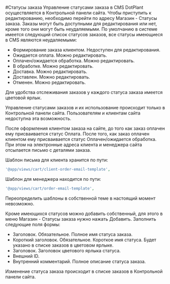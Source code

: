 #Статусы заказа
Управление статусами заказа в CMS DotPlant осуществляется в Контрольной панели сайта. Чтобы приступить к редактированию, необходимо перейти по адресу Магазин - Статусы заказа.
Заказы могут быть доступными для редактирования или нет, кроме того они могут быть неудаляемыми.
По умолчанию в системе имеется следующий список статусов заказов, все статусы имеющиеся в CMS являются неудаляемыми: 
- Формирование заказа клиентом. Недоступен для редактирования.
- Ожидается оплата. Можно редактировать.
- Оплачен/ожидается обработка. Можно редактировать.
- В обработке. Можно редактировать.
- Доставка. Можно редактировать.
- Доставлен. Можно редактировать.
- Отменен. Можно редактировать.

Для удобства отслеживания заказов у каждого статуса заказа имеется цветовой ярлык.

Управление статусами заказов и их использование происходит только в Контрольной панели сайта. Пользователям и клиентам сайта недоступна эта возможность.

После оформления клиентом заказа на сайте, до того как заказ оплачен ему присваивается  статус  Оплата. 
После того, как заказ оплачен клиентом ему присваивается статус Оплачен/ожидается обработка. При этом на электронные адреса клиента и менеджера сайта отсылается письмо с деталями заказа.

Шаблон письма для клиента хранится по пути:
```php
'@app/views/cart/client-order-email-template',
```
Шаблон для менеджера находится по пути:
```php
'@app/views/cart/order-email-template',
```

Переопределить шаблоны в собственной теме в настоящий момент невозможно.

Кроме имеющихся статусов можно добавить собственный, для этого в меню Магазин - Статусы заказа нужно нажать Добавить.
Заполнить следующие поля формы:
- Заголовок. Обязательное. Полное имя статуса заказа.
- Короткий заголовок. Обязательное. Короткое имя статуса. Будет указано в списке заказов в цветовом ярлыке.
- Заголовок. Заголовок цветового ярлыка статуса. 
- Внешний ID.
- Внутренний комментарий. Полное описание статуса заказа.

Изменение статуса заказа происходит в списке заказов в Контрольной панели сайта.